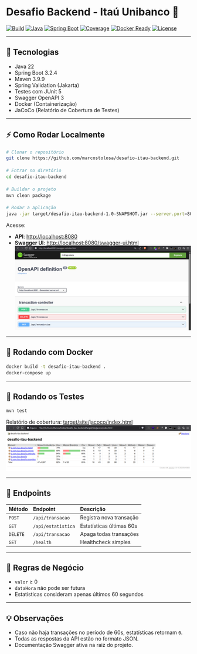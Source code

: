 # Desafio Backend - Itaú Unibanco 🚀

[![Build](https://img.shields.io/badge/build-passing-brightgreen)](https://maven.apache.org/)
[![Java](https://img.shields.io/badge/Java-22-blue.svg)](https://adoptium.net/)
[![Spring Boot](https://img.shields.io/badge/Spring%20Boot-3.2.4-brightgreen)](https://spring.io/projects/spring-boot)
[![Coverage](https://img.shields.io/badge/Coverage-90%25-blueviolet)](target/site/jacoco/index.html)
[![Docker Ready](https://img.shields.io/badge/Docker-Ready-blue)](https://www.docker.com/)
[![License](https://img.shields.io/badge/license-MIT-lightgrey.svg)](LICENSE)

---

## 🚀 Tecnologias

- Java 22
- Spring Boot 3.2.4
- Maven 3.9.9
- Spring Validation (Jakarta)
- Testes com JUnit 5
- Swagger OpenAPI 3
- Docker (Containerização)
- JaCoCo (Relatório de Cobertura de Testes)

---

## ⚡ Como Rodar Localmente

```bash
# Clonar o repositório
git clone https://github.com/marcostolosa/desafio-itau-backend.git

# Entrar no diretório
cd desafio-itau-backend

# Buildar o projeto
mvn clean package

# Rodar a aplicação
java -jar target/desafio-itau-backend-1.0-SNAPSHOT.jar --server.port=8080
```

Acesse:
- **API**: [http://localhost:8080](http://localhost:8080)
- **Swagger UI**: [http://localhost:8080/swagger-ui.html](http://localhost:8080/swagger-ui.html)
![](img/05.png)
---

## 🐳 Rodando com Docker

```bash
docker build -t desafio-itau-backend .
docker-compose up 
```

---

## 🧪 Rodando os Testes

```bash
mvn test
```

Relatório de cobertura: [target/site/jacoco/index.html](target/site/jacoco/index.html)
![](img/06.png)

---

## 📁 Endpoints

| Método | Endpoint | Descrição |
|:---|:---|:---|
| `POST` | `/api/transacao` | Registra nova transação |
| `GET` | `/api/estatistica` | Estatísticas últimas 60s |
| `DELETE` | `/api/transacao` | Apaga todas transações |
| `GET` | `/health` | Healthcheck simples |

---

## 📄 Regras de Negócio

- `valor` ≥ 0
- `dataHora` não pode ser futura
- Estatísticas consideram apenas últimos 60 segundos

---

## 💡 Observações

- Caso não haja transações no período de 60s, estatísticas retornam `0`.
- Todas as respostas da API estão no formato JSON.
- Documentação Swagger ativa na raiz do projeto.
